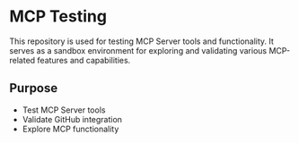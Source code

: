 # MCP Testing

This repository is used for testing MCP Server tools and functionality. It serves as a sandbox environment for exploring and validating various MCP-related features and capabilities.

## Purpose

- Test MCP Server tools
- Validate GitHub integration
- Explore MCP functionality
